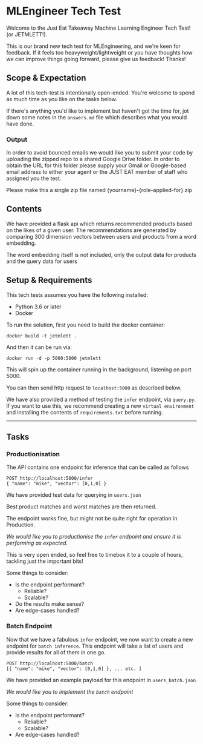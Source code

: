 # MLEngineer Tech Test

Welcome to the Just Eat Takeaway Machine Learning Engineer Tech Test! (or JETMLETT!).

This is our brand new tech test for MLEngineering, and we're keen for feedback. If it feels too heavyweight/lightweight or you have thoughts how we can improve things going forward, please give us feedback! Thanks!

## Scope & Expectation

A lot of this tech-test is intentionally open-ended. You're welcome to spend as much time as you like on the tasks below.

If there's anything you'd like to implement but haven't got the time for, jot down some notes in the `answers.md` file which describes what you would have done.

### Output

In order to avoid bounced emails we would like you to submit your code by uploading the zipped repo to a shared Google Drive folder. In order to obtain the URL for this folder please supply your Gmail or Google-based email address to either your agent or the JUST EAT member of staff who assigned you the test.

Please make this a single zip file named {yourname}-{role-applied-for}.zip

## Contents

We have provided a flask api which returns recommended products based on the likes of a given user.
The recommendations are generated by comparing 300 dimension vectors between users and products from a word embedding.

The word embedding itself is not included, only the output data for products and the query data for users

## Setup & Requirements

This tech tests assumes you have the following installed:
* Python 3.6 or later
* Docker

To run the solution, first you need to build the docker container:

`docker build -t jetmlett .`

And then it can be run via:

`docker run -d -p 5000:5000 jetmlett`

This will spin up the container running in the background, listening on port 5000.

You can then send http request to `localhost:5000` as described below.

We have also provided a method of testing the `infer` endpoint, via `query.py`. If you want to use this, we recommend creating a new `virtual environment` and installing the contents of `requirements.txt` before running.

---

## Tasks

### Productionisation

The API contains one endpoint for inference that can be called as follows

```
POST http://localhost:5000/infer
{ "name": "mike", "vector": [0,1,0] }
```

We have provided test data for querying in `users.json`

Best product matches and worst matches are then returned.

The endpoint works fine, but might not be quite right for operation in Production.

*We would like you to productionise the `infer` endpoint and ensure it is performing as expected.*

This is very open ended, so feel free to timebox it to a couple of hours, tackling just the important bits!

Some things to consider:
* Is the endpoint performant?
    * Reliable?
    * Scalable?
* Do the results make sense?
* Are edge-cases handled?

### Batch Endpoint

Now that we have a fabulous `infer` endpoint, we now want to create a new endpoint for `batch inference`. This endpoint will take a list of users and provide results for all of them in one go.

```
POST http://localhost:5000/batch
[{ "name": "mike", "vector": [0,1,0] }, ... etc. ]
```

We have provided an example payload for this endpoint in `users_batch.json`

*We would like you to implement the `batch` endpoint*

Some things to consider:
* Is the endpoint performant?
    * Reliable?
    * Scalable?
* Are edge-cases handled?
